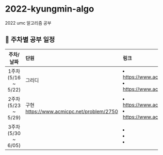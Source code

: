 # 2022-kyungmin-algo
2022 umc 알고리즘 공부

## 💙 주차별 공부 일정
| 주차/날짜 | 단원 | 링크 | 내용 |
|:----------:|:----------|:----------|:----------|
| 1주차 <br/>(5/16 ~ 5/22)| 그리디 | <li>https://www.acmicpc.net/problem/1026</li><li>https://www.acmicpc.net/problem/1541</li> | <li>보물</li> <li>잃어버린 괄호</li>|
| 2주차 <br/>(5/23 ~ 5/29)| 구현 <br/>https://www.acmicpc.net/problem/2750 | <li>https://www.acmicpc.net/problem/9579</li><li>https://www.acmicpc.net/problem/10591</li> | <li>수 정렬하기</li> <li>Cactus Generator</li> |
| 3주차 <br/>(5/30 ~ 6/05)|   | <li></li><li></li> <li></li> | <li></li> <li></li> <li></li> |

